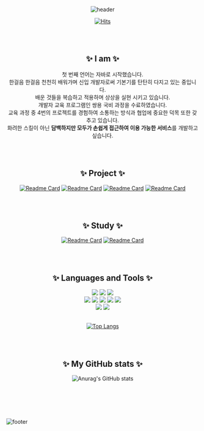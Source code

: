 <div align="center">
 
![header](https://capsule-render.vercel.app/api?type=slice&color=9BD9A9&height=170&section=header&text=%20HyeRim();&fontColor=090707&fontAlign=65&fontSize=100)
 
[![Hits](https://hits.seeyoufarm.com/api/count/incr/badge.svg?url=https%3A%2F%2Fgithub.com%2FKHRKHR&count_bg=%23C7CBC4&title_bg=%2378A27B&icon=smugmug.svg&icon_color=%23E7E7E7&title=hits&edge_flat=true)](https://hits.seeyoufarm.com)

</br></br>
## **:sparkles:&nbsp;I am&nbsp;:sparkles:**
첫 번째 언어는 자바로 시작했습니다. </br>
한걸음 한걸음 천천히 배워가며 신입 개발자로써 기본기를 탄탄히 다지고 있는 중입니다. </br>
배운 것들을 복습하고 적용하며 상상을 실현 시키고 있습니다. </br>
개발자 교육 프로그램인 쌍용 국비 과정을 수료하였습니다. </br>
교육 과정 중 4번의 프로젝트를 경험하여 소통하는 방식과 협업에 중요한 덕목 또한 갖추고 있습니다. </br>
화려한 스킬이 아닌 **담백하지만 모두가 손쉽게 접근하여 이용 가능한 서비스**를 개발하고 싶습니다.</br>


</br></br>
## **:sparkles:&nbsp;Project&nbsp;:sparkles:**
[![Readme Card](https://github-readme-stats.vercel.app/api/pin/?username=KHRKHR&repo=JavaProject&theme=vue&cache_seconds=1800)](https://github.com/KHRKHR/JavaProject)
[![Readme Card](https://github-readme-stats.vercel.app/api/pin/?username=KHRKHR&repo=OracleProject&theme=vue&cache_seconds=1800)](https://github.com/KHRKHR/OracleProject)
[![Readme Card](https://github-readme-stats.vercel.app/api/pin/?username=KHRKHR&repo=WebProject&theme=vue&cache_seconds=1800)](https://github.com/KHRKHR/WebProject)
[![Readme Card](https://github-readme-stats.vercel.app/api/pin/?username=KHRKHR&repo=SpringProject&theme=vue&cache_seconds=1800)](https://github.com/KHRKHR/SpringProject)

</br></br>
## **:sparkles:&nbsp;Study&nbsp;:sparkles:**
[![Readme Card](https://github-readme-stats.vercel.app/api/pin/?username=KHRKHR&repo=ErrorNote&theme=vue&cache_seconds=1800)](https://github.com/KHRKHR/ErrorNote)
[![Readme Card](https://github-readme-stats.vercel.app/api/pin/?username=KHRKHR&repo=LectureNote&theme=vue&cache_seconds=1800)](https://github.com/KHRKHR/LectureNote)

</br></br>
## **:sparkles:&nbsp;Languages and Tools&nbsp;:sparkles:**
<div>
<img src="https://img.shields.io/badge/HTML-E34F26?style=flat-square&logo=HTML5&logoColor=white"/>
<img src="https://img.shields.io/badge/CSS3-F68212?style=flat-square&logo=CSS3&logoColor=white"/>
<img src="https://img.shields.io/badge/JavaScript-F7DF1E?style=flat-square&logo=JavaScript&logoColor=white"/><br/>
<img src="https://img.shields.io/badge/JQuery-0769AD?style=flat-square&logo=jQuery&logoColor=white"/>
<img src="https://img.shields.io/badge/VSCode-5C2D91?style=flat-square&logo=VisualStudio&logoColor=white"/>
<img src="https://img.shields.io/badge/Java-3178C6?style=flat-square&logo=Java&logoColor=white"/>
<img src="https://img.shields.io/badge/Spring-61DAFB?style=flat-square&logo=Spring&logoColor=white"/>
<img src="https://img.shields.io/badge/Eclipse IDE-000000?style=flat-square&logo=Next.Eclipse IDE&logoColor=white"/><br/>
 <img src="https://img.shields.io/badge/Oracle-caa6fe?style=flat-square&logo=Oracle&logoColor=white"/>
 <img src="https://img.shields.io/badge/MySQL-FF6C37?style=flat-square&logo=MySQL&logoColor=white"/>
</div>

<br>

[![Top Langs](https://github-readme-stats.vercel.app/api/top-langs/?username=KHRKHR&layout=compact)](https://github.com/KHRKHR/github-readme-stats) 

</br></br>
## **:sparkles:&nbsp;My GitHub stats&nbsp;:sparkles:**
![Anurag's GitHub stats](https://github-readme-stats.vercel.app/api?username=KHRKHR&show_icons=true&theme=vue)

</div>

</br></br></br></br>

![footer](https://capsule-render.vercel.app/api?type=slice&color=DED99A&height=100&section=footer)
